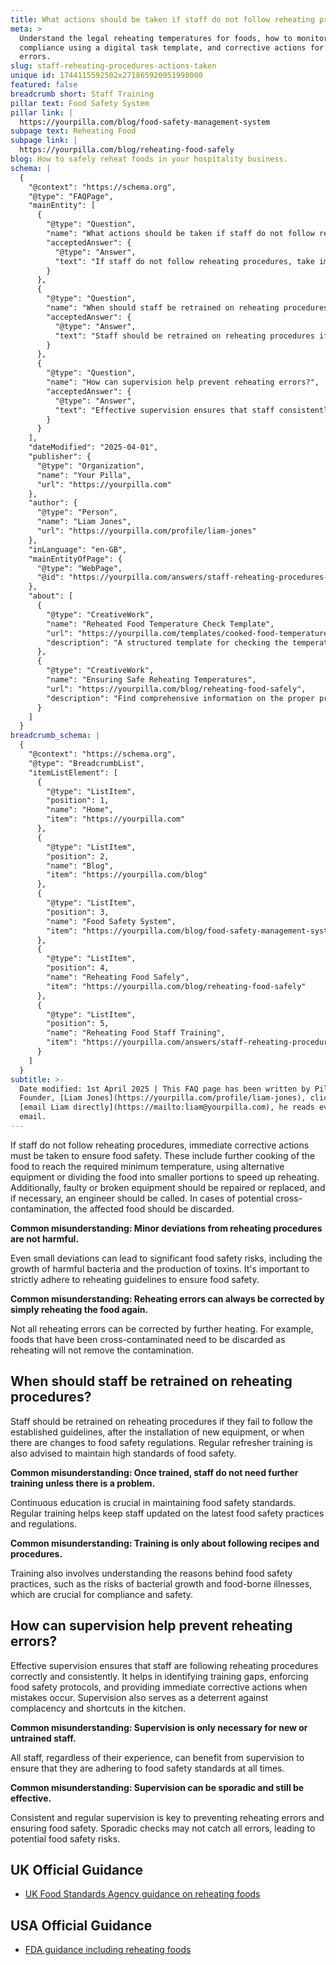 ```yaml
---
title: What actions should be taken if staff do not follow reheating procedures?
meta: >
  Understand the legal reheating temperatures for foods, how to monitor
  compliance using a digital task template, and corrective actions for reheating
  errors.
slug: staff-reheating-procedures-actions-taken
unique id: 1744115592502x271865920951998000
featured: false
breadcrumb short: Staff Training
pillar text: Food Safety System
pillar link: |
  https://yourpilla.com/blog/food-safety-management-system
subpage text: Reheating Food
subpage link: |
  https://yourpilla.com/blog/reheating-food-safely
blog: How to safely reheat foods in your hospitality business.
schema: |
  {
    "@context": "https://schema.org",
    "@type": "FAQPage",
    "mainEntity": [
      {
        "@type": "Question",
        "name": "What actions should be taken if staff do not follow reheating procedures?",
        "acceptedAnswer": {
          "@type": "Answer",
          "text": "If staff do not follow reheating procedures, take immediate corrective actions to ensure food safety. These include further cooking of the food to reach the required temperature, using alternative equipment or dividing the food into smaller portions to speed up reheating. Additionally, repair or replace faulty equipment, and in cases of cross-contamination, the affected food should be discarded."
        }
      },
      {
        "@type": "Question",
        "name": "When should staff be retrained on reheating procedures?",
        "acceptedAnswer": {
          "@type": "Answer",
          "text": "Staff should be retrained on reheating procedures if they fail to follow established guidelines, after the installation of new equipment, or when there are updates to food safety regulations. Regular refresher training is also recommended to maintain high food safety standards."
        }
      },
      {
        "@type": "Question",
        "name": "How can supervision help prevent reheating errors?",
        "acceptedAnswer": {
          "@type": "Answer",
          "text": "Effective supervision ensures that staff consistently follow reheating procedures correctly. It helps identify training needs, enforces food safety protocols, and provides immediate corrective actions when needed. Consistent supervision is crucial to prevent complacency and ensure adherence to food safety standards."
        }
      }
    ],
    "dateModified": "2025-04-01",
    "publisher": {
      "@type": "Organization",
      "name": "Your Pilla",
      "url": "https://yourpilla.com"
    },
    "author": {
      "@type": "Person",
      "name": "Liam Jones",
      "url": "https://yourpilla.com/profile/liam-jones"
    },
    "inLanguage": "en-GB",
    "mainEntityOfPage": {
      "@type": "WebPage",
      "@id": "https://yourpilla.com/answers/staff-reheating-procedures-actions-taken"
    },
    "about": [
      {
        "@type": "CreativeWork",
        "name": "Reheated Food Temperature Check Template",
        "url": "https://yourpilla.com/templates/cooked-food-temperature-check",
        "description": "A structured template for checking the temperature of reheated food, ensuring compliance with safety standards and creating a record of food safety activities."
      },
      {
        "@type": "CreativeWork",
        "name": "Ensuring Safe Reheating Temperatures",
        "url": "https://yourpilla.com/blog/reheating-food-safely",
        "description": "Find comprehensive information on the proper procedures for safely reheating food to prevent foodborne illnesses."
      }
    ]
  }
breadcrumb_schema: |
  {
    "@context": "https://schema.org",
    "@type": "BreadcrumbList",
    "itemListElement": [
      {
        "@type": "ListItem",
        "position": 1,
        "name": "Home",
        "item": "https://yourpilla.com"
      },
      {
        "@type": "ListItem",
        "position": 2,
        "name": "Blog",
        "item": "https://yourpilla.com/blog"
      },
      {
        "@type": "ListItem",
        "position": 3,
        "name": "Food Safety System",
        "item": "https://yourpilla.com/blog/food-safety-management-system"
      },
      {
        "@type": "ListItem",
        "position": 4,
        "name": "Reheating Food Safely",
        "item": "https://yourpilla.com/blog/reheating-food-safely"
      },
      {
        "@type": "ListItem",
        "position": 5,
        "name": "Reheating Food Staff Training",
        "item": "https://yourpilla.com/answers/staff-reheating-procedures-actions-taken"
      }
    ]
  }
subtitle: >-
  Date modified: 1st April 2025 | This FAQ page has been written by Pilla
  Founder, [Liam Jones](https://yourpilla.com/profile/liam-jones), click to
  [email Liam directly](https://mailto:liam@yourpilla.com), he reads every
  email.
---
```

If staff do not follow reheating procedures, immediate corrective actions must be taken to ensure food safety. These include further cooking of the food to reach the required minimum temperature, using alternative equipment or dividing the food into smaller portions to speed up reheating. Additionally, faulty or broken equipment should be repaired or replaced, and if necessary, an engineer should be called. In cases of potential cross-contamination, the affected food should be discarded.

**Common misunderstanding: Minor deviations from reheating procedures are not harmful.**

Even small deviations can lead to significant food safety risks, including the growth of harmful bacteria and the production of toxins. It's important to strictly adhere to reheating guidelines to ensure food safety.

**Common misunderstanding: Reheating errors can always be corrected by simply reheating the food again.**

Not all reheating errors can be corrected by further heating. For example, foods that have been cross-contaminated need to be discarded as reheating will not remove the contamination.

## When should staff be retrained on reheating procedures?

Staff should be retrained on reheating procedures if they fail to follow the established guidelines, after the installation of new equipment, or when there are changes to food safety regulations. Regular refresher training is also advised to maintain high standards of food safety.

**Common misunderstanding: Once trained, staff do not need further training unless there is a problem.**

Continuous education is crucial in maintaining food safety standards. Regular training helps keep staff updated on the latest food safety practices and regulations.

**Common misunderstanding: Training is only about following recipes and procedures.**

Training also involves understanding the reasons behind food safety practices, such as the risks of bacterial growth and food-borne illnesses, which are crucial for compliance and safety.

## How can supervision help prevent reheating errors?

Effective supervision ensures that staff are following reheating procedures correctly and consistently. It helps in identifying training gaps, enforcing food safety protocols, and providing immediate corrective actions when mistakes occur. Supervision also serves as a deterrent against complacency and shortcuts in the kitchen.

**Common misunderstanding: Supervision is only necessary for new or untrained staff.**

All staff, regardless of their experience, can benefit from supervision to ensure that they are adhering to food safety standards at all times.

**Common misunderstanding: Supervision can be sporadic and still be effective.**

Consistent and regular supervision is key to preventing reheating errors and ensuring food safety. Sporadic checks may not catch all errors, leading to potential food safety risks.

## UK Official Guidance

-   [UK Food Standards Agency guidance on reheating foods](https://www.food.gov.uk/sites/default/files/media/document/reheating.pdf)
    

## USA Official Guidance

-   [FDA guidance including reheating foods](https://www.fsis.usda.gov/food-safety/safe-food-handling-and-preparation/food-safety-basics/leftovers-and-food-safety#:~:text=When%20reheating%20leftovers%2C%20be%20sure,heat%20all%20the%20way%20through.)
